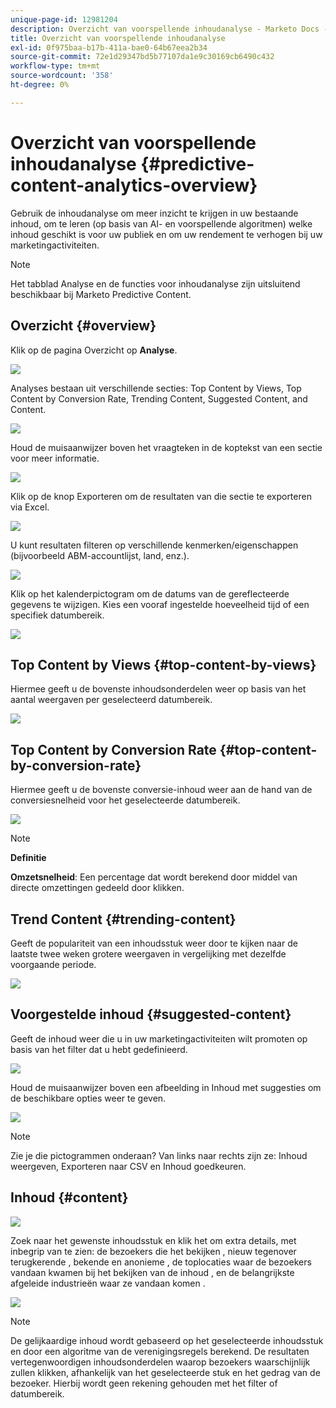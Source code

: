 ```yaml
---
unique-page-id: 12981204
description: Overzicht van voorspellende inhoudanalyse - Marketo Docs - Productdocumentatie
title: Overzicht van voorspellende inhoudanalyse
exl-id: 0f975baa-b17b-411a-bae0-64b67eea2b34
source-git-commit: 72e1d29347bd5b77107da1e9c30169cb6490c432
workflow-type: tm+mt
source-wordcount: '358'
ht-degree: 0%

---
```


# Overzicht van voorspellende inhoudanalyse {#predictive-content-analytics-overview}

Gebruik de inhoudanalyse om meer inzicht te krijgen in uw bestaande inhoud, om te leren (op basis van AI- en voorspellende algoritmen) welke inhoud geschikt is voor uw publiek en om uw rendement te verhogen bij uw marketingactiviteiten.

>[!NOTE]
>
>Het tabblad Analyse en de functies voor inhoudanalyse zijn uitsluitend beschikbaar bij Marketo Predictive Content.

## Overzicht {#overview}

Klik op de pagina Overzicht op **Analyse**.

![](assets/one.png)

Analyses bestaan uit verschillende secties: Top Content by Views, Top Content by Conversion Rate, Trending Content, Suggested Content, and Content.

![](assets/new-2.png)

Houd de muisaanwijzer boven het vraagteken in de koptekst van een sectie voor meer informatie.

![](assets/new-3.png)

Klik op de knop Exporteren om de resultaten van die sectie te exporteren via Excel.

![](assets/new-3point5.png)

U kunt resultaten filteren op verschillende kenmerken/eigenschappen (bijvoorbeeld ABM-accountlijst, land, enz.).

![](assets/pca.png)

Klik op het kalenderpictogram om de datums van de gereflecteerde gegevens te wijzigen. Kies een vooraf ingestelde hoeveelheid tijd of een specifiek datumbereik.

![](assets/dates.png)

## Top Content by Views {#top-content-by-views}

Hiermee geeft u de bovenste inhoudsonderdelen weer op basis van het aantal weergaven per geselecteerd datumbereik.

![](assets/new-6.png)

## Top Content by Conversion Rate {#top-content-by-conversion-rate}

Hiermee geeft u de bovenste conversie-inhoud weer aan de hand van de conversiesnelheid voor het geselecteerde datumbereik.

![](assets/new-7.png)

>[!NOTE]
>
>**Definitie**
>
>**Omzetsnelheid**: Een percentage dat wordt berekend door middel van directe omzettingen gedeeld door klikken.

## Trend Content {#trending-content}

Geeft de populariteit van een inhoudsstuk weer door te kijken naar de laatste twee weken grotere weergaven in vergelijking met dezelfde voorgaande periode.

![](assets/new-8.png)

## Voorgestelde inhoud {#suggested-content}

Geeft de inhoud weer die u in uw marketingactiviteiten wilt promoten op basis van het filter dat u hebt gedefinieerd.

![](assets/image2017-10-3-10-3a18-3a35.png)

Houd de muisaanwijzer boven een afbeelding in Inhoud met suggesties om de beschikbare opties weer te geven.

![](assets/image2017-10-3-10-3a21-3a37.png)

>[!NOTE]
>
>Zie je die pictogrammen onderaan? Van links naar rechts zijn ze: Inhoud weergeven, Exporteren naar CSV en Inhoud goedkeuren.

## Inhoud {#content}

![](assets/image2017-10-3-10-3a22-3a24.png)

Zoek naar het gewenste inhoudsstuk en klik het om extra details, met inbegrip van te zien: de bezoekers die het bekijken , nieuw tegenover terugkerende , bekende en anonieme , de toplocaties waar de bezoekers vandaan kwamen bij het bekijken van de inhoud , en de belangrijkste afgeleide industrieën waar ze vandaan komen .

![](assets/image2017-10-3-10-3a23-3a40.png)

>[!NOTE]
>
>De gelijkaardige inhoud wordt gebaseerd op het geselecteerde inhoudsstuk en door een algoritme van de verenigingsregels berekend. De resultaten vertegenwoordigen inhoudsonderdelen waarop bezoekers waarschijnlijk zullen klikken, afhankelijk van het geselecteerde stuk en het gedrag van de bezoeker. Hierbij wordt geen rekening gehouden met het filter of datumbereik.
